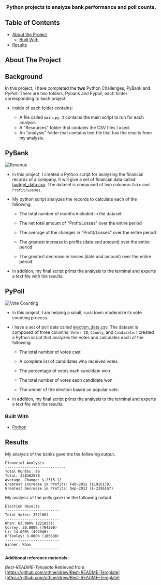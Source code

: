 <!---Project Logo -->
<br />
<p align="center">
  <h3 align="center">Python projects to analyze bank performance and poll counts.</h3>
</p>


<!-- TABLE OF CONTENTS -->
## Table of Contents

* [About the Project](#about-the-project)
  * [Built With](#built-with)
* [Results](#results)


<!-- ABOUT THE PROJECT -->
## About The Project

## Background


In this project, I have completed the **two** Python Challenges, PyBank and PyPoll. There are two folders, Pybank and Pypoll, each folder corresponding to each project. 

* Inside of each folder contains:

  * A file called `main.py`. It contains the main script to run for each analysis.
  * A "Resources" folder that contains the CSV files I used. 
  * An "analysis" folder that contains text file that has the results from my analysis.

## PyBank

![Revenue](Images/revenue-per-lead.png)

* In this project, I created a Python script for analyzing the financial records of a company. It will give a set of financial data called [budget_data.csv](PyBank/Resources/budget_data.csv). The dataset is composed of two columns: `Date` and `Profit/Losses`. 

* My python script analyzes the records to calculate each of the following:

  * The total number of months included in the dataset

  * The net total amount of "Profit/Losses" over the entire period

  * The average of the changes in "Profit/Losses" over the entire period

  * The greatest increase in profits (date and amount) over the entire period

  * The greatest decrease in losses (date and amount) over the entire period

* In addition, my final script prints the analysis to the terminal and exports a text file with the results.

## PyPoll

![Vote Counting](Images/Vote_counting.png)

* In this project, I am helping a small, rural town modernize its vote counting process.

* I have a set of poll data called [election_data.csv](PyPoll/Resources/election_data.csv). The dataset is composed of three columns: `Voter ID`, `County`, and `Candidate`. I created a Python script that analyzes the votes and calculates each of the following:

  * The total number of votes cast

  * A complete list of candidates who received votes

  * The percentage of votes each candidate won

  * The total number of votes each candidate won

  * The winner of the election based on popular vote.

* In addition, my final script prints the analysis to the terminal and exports a text file with the results.

### Built With
* [Python](https://www.python.org/about/)


## Results
My analysis of the banks gave me the following output.

  ```text
  Financial Analysis
  ----------------------------
  Total Months: 86
  Total: $38382578
  Average  Change: $-2315.12
  Greatest Increase in Profits: Feb-2012 ($1926159)
  Greatest Decrease in Profits: Sep-2013 ($-2196167)
  ```
 

My analysis of the polls gave me the following output.

  ```text
  Election Results
  -------------------------
  Total Votes: 3521001
  -------------------------
  Khan: 63.000% (2218231)
  Correy: 20.000% (704200)
  Li: 14.000% (492940)
  O'Tooley: 3.000% (105630)
  -------------------------
  Winner: Khan
  -------------------------
  ```

**Additional reference materials:**

_Best-README-Template_ Retrieved from: [https://github.com/othneildrew/Best-README-Template](https://github.com/othneildrew/Best-README-Template)
